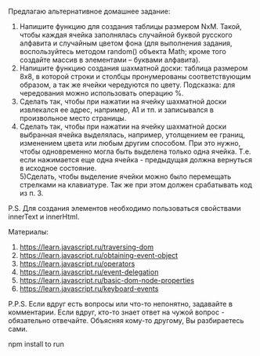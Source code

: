 Предлагаю альтернативное домашнее задание:   
1) Напишите функцию для создания таблицы размером NхM. Такой, чтобы каждая ячейка заполнялась случайной буквой русского алфавита и случайным цветом фона (для выполнения задания, воспользуйтесь методом random() объекта Math; кроме того создайте массив в элементами – буквами алфавита).   
2) Напишите функцию создания шахматной доски: таблица размером 8х8, в которой строки и столбцы пронумерованы соответствующим образом, а так же ячейки чередуются по цвету. Подсказка: для чередования можно использовать операцию %.   
3) Сделать так, чтобы при нажатии на ячейку шахматной доски извлекался ее адрес, например, А1 и тп. и записывался в произвольное место страницы.    
4) Сделать так, чтобы при нажатии на ячейку шахматной доски выбранная ячейка выделялась, например, утолщением ее границ, изменением цвета или любым другим способом. При это нужно, чтобы одновременно могла быть выделена только одна ячейка. Т.е. если нажимается еще одна ячейка - предыдущая должна вернуться в исходное состояние.   
5)Сделать, чтобы выделение ячейки можно было перемещать стрелками на клавиатуре. Так же при этом должен срабатывать код из п. 3.

P.S. Для создания элементов необходимо пользоваться свойствами innerText и innerHtml. 

Материалы: 
1. https://learn.javascript.ru/traversing-dom 
2. https://learn.javascript.ru/obtaining-event-object 
3. https://learn.javascript.ru/operators 
4. https://learn.javascript.ru/event-delegation 
5. https://learn.javascript.ru/basic-dom-node-properties 
6. https://learn.javascript.ru/keyboard-events

P.P.S. Если вдруг есть вопросы или что-то непонятно, задавайте в комментарии. Если вдруг, кто-то знает ответ на чужой вопрос - обязательно отвечайте. Объясняя кому-то другому, Вы разбираетесь сами. 

npm install to run